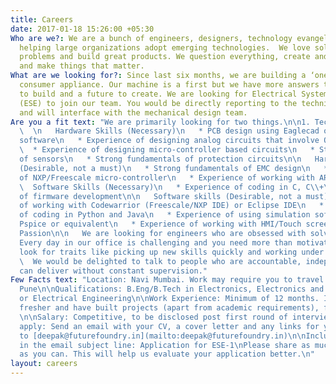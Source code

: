 ```yaml
---
title: Careers
date: 2017-01-18 15:26:00 +05:30
Who are we?: We are a bunch of engineers, designers, technology evangelists and marketers
  helping large organizations adopt emerging technologies.  We love solving real-world
  problems and build great products. We question everything, create and break swiftly
  and make things that matter.
What are we looking for?: Since last six months, we are building a ‘one of a kind’
  consumer appliance. Our machine is a first but we have more answers to find, things
  to build and a future to create. We are looking for Electrical System Engineers
  (ESE) to join our team. You would be directly reporting to the technical co-founder
  and will interface with the mechanical design team.
Are you a fit text: "We are primarily looking for two things.\n\n1. Technical skill\n
  \  \n   Hardware Skills (Necessary)\n   * PCB design using Eaglecad or equivalent
  software\n   * Experience of designing analog circuits that involve OPamp, filters\n
  \  * Experience of designing micro-controller based circuits\n   * Strong fundamentals
  of sensors\n   * Strong fundamentals of protection circuits\n\n   Hardware skills
  (Desirable, not a must)\n   * Strong fundamentals of EMC design\n   * Experience
  of NXP/Freescale micro-controller\n   * Experience of working with ARM architecture\n
  \  Software Skills (Necessary)\n   * Experience of coding in C, C\\+\\+\n   * Experience
  of firmware development\n\n   Software skills (Desirable, not a must)\n   * Experience
  of working with Codewarrior (Freescale/NXP IDE) or Eclipse IDE\n   * Experience
  of coding in Python and Java\n   * Experience of using simulation software like
  Pspice or equivalent\n   * Experience of working with HMI/Touch screen panels\n\n2.
  Passion\n\n   We are looking for engineers who are obsessed with solving problems.
  Every day in our office is challenging and you need more than motivation to succeed.We
  look for traits like picking up new skills quickly and working under tight deadlines.\n\n
  \  We would be delighted to talk to people who are accountable, independent and
  can deliver without constant supervision."
Few Facts text: "Location: Navi Mumbai. Work may require you to travel to Mumbai and
  Pune\n\nQualifications: B.Eng/B.Tech in Electronics, Electronics and Telecommunications
  or Electrical Engineering\n\nWork Experience: Minimum of 12 months. If you are a
  fresher and have built projects (apart from academic requirements), feel free apply.
  \n\nSalary: Competitive, to be disclosed post first round of interview\n\nHow to
  apply: Send an email with your CV, a cover letter and any links for your projects
  to [deepak@futurefoundry.in](mailto:deepak@futurefoundry.in)\n\nInclude the following
  in the email subject line: Application for ESE-1\nPlease share as much information
  as you can. This will help us evaluate your application better.\n"
layout: careers
---
```


